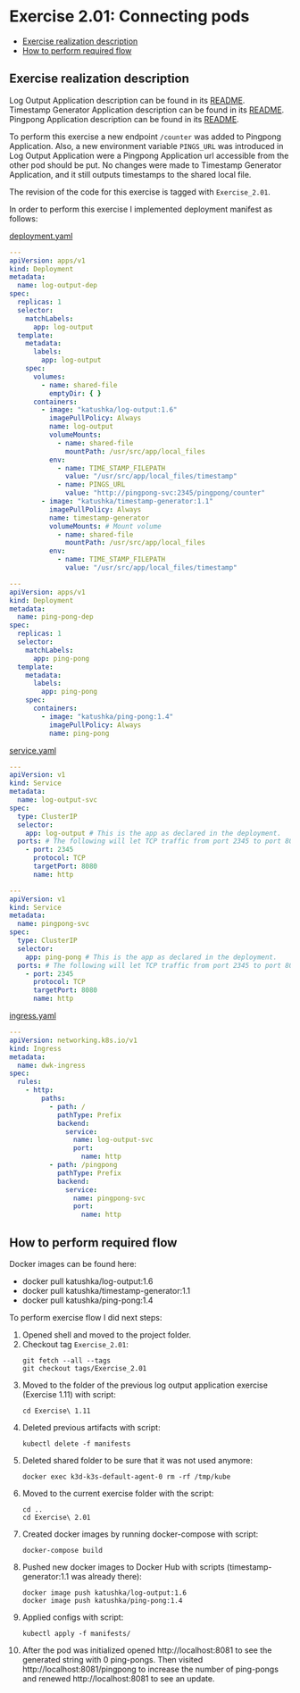 # Exercise 2.01: Connecting pods

<!-- TOC -->
* [Exercise realization description](#exercise-realization-description)
* [How to perform required flow](#how-to-perform-required-flow)
<!-- TOC -->

## Exercise realization description

Log Output Application description can be found in its [README](../log-output/README.md).  
Timestamp Generator Application description can be found in its [README](../timestamp-generator/README.md).
Pingpong Application description can be found in its [README](../ping-pong/README.md).

To perform this exercise a new endpoint `/counter` was added to Pingpong Application.
Also, a new environment variable `PINGS_URL` was introduced in Log Output Application were a Pingpong Application url 
accessible from the other pod should be put.
No changes were made to Timestamp Generator Application, and it still outputs timestamps to the shared local file.

The revision of the code for this exercise is tagged with `Exercise_2.01`.

In order to perform this exercise I implemented deployment manifest as follows:

[deployment.yaml](./manifests/2.deployment.yaml)
```yaml
---
apiVersion: apps/v1
kind: Deployment
metadata:
  name: log-output-dep
spec:
  replicas: 1
  selector:
    matchLabels:
      app: log-output
  template:
    metadata:
      labels:
        app: log-output
    spec:
      volumes:
        - name: shared-file
          emptyDir: { }
      containers:
        - image: "katushka/log-output:1.6"
          imagePullPolicy: Always
          name: log-output
          volumeMounts:
            - name: shared-file
              mountPath: /usr/src/app/local_files
          env:
            - name: TIME_STAMP_FILEPATH
              value: "/usr/src/app/local_files/timestamp"
            - name: PINGS_URL
              value: "http://pingpong-svc:2345/pingpong/counter"
        - image: "katushka/timestamp-generator:1.1"
          imagePullPolicy: Always
          name: timestamp-generator
          volumeMounts: # Mount volume
            - name: shared-file
              mountPath: /usr/src/app/local_files
          env:
            - name: TIME_STAMP_FILEPATH
              value: "/usr/src/app/local_files/timestamp"

---
apiVersion: apps/v1
kind: Deployment
metadata:
  name: ping-pong-dep
spec:
  replicas: 1
  selector:
    matchLabels:
      app: ping-pong
  template:
    metadata:
      labels:
        app: ping-pong
    spec:
      containers:
        - image: "katushka/ping-pong:1.4"
          imagePullPolicy: Always
          name: ping-pong

```
[service.yaml](./manifests/1.service.yaml)
```yaml
---
apiVersion: v1
kind: Service
metadata:
  name: log-output-svc
spec:
  type: ClusterIP
  selector:
    app: log-output # This is the app as declared in the deployment.
  ports: # The following will let TCP traffic from port 2345 to port 8080.
    - port: 2345
      protocol: TCP
      targetPort: 8080
      name: http

---
apiVersion: v1
kind: Service
metadata:
  name: pingpong-svc
spec:
  type: ClusterIP
  selector:
    app: ping-pong # This is the app as declared in the deployment.
  ports: # The following will let TCP traffic from port 2345 to port 8080.
    - port: 2345
      protocol: TCP
      targetPort: 8080
      name: http

```
[ingress.yaml](./manifests/3.ingress.yaml)
```yaml
---
apiVersion: networking.k8s.io/v1
kind: Ingress
metadata:
  name: dwk-ingress
spec:
  rules:
    - http:
        paths:
          - path: /
            pathType: Prefix
            backend:
              service:
                name: log-output-svc
                port:
                  name: http
          - path: /pingpong
            pathType: Prefix
            backend:
              service:
                name: pingpong-svc
                port:
                  name: http

```

## How to perform required flow

Docker images can be found here:
- docker pull katushka/log-output:1.6
- docker pull katushka/timestamp-generator:1.1
- docker pull katushka/ping-pong:1.4

To perform exercise flow I did next steps:

1. Opened shell and moved to the project folder.
2. Checkout tag `Exercise_2.01`:
    ```shell
    git fetch --all --tags
    git checkout tags/Exercise_2.01
    ```
3. Moved to the folder of the previous log output application exercise (Exercise 1.11) with script:
    ```shell
    cd Exercise\ 1.11
    ```
4. Deleted previous artifacts with script:
    ```shell
    kubectl delete -f manifests
    ```
5. Deleted shared folder to be sure that it was not used anymore:
    ```shell
    docker exec k3d-k3s-default-agent-0 rm -rf /tmp/kube
    ```
6. Moved to the current exercise folder with the script:
    ```shell
    cd ..
    cd Exercise\ 2.01
    ```
7. Created docker images by running docker-compose with script:
    ```shell
    docker-compose build
    ```
8. Pushed new docker images to Docker Hub with scripts (timestamp-generator:1.1 was already there):
    ```shell
    docker image push katushka/log-output:1.6
    docker image push katushka/ping-pong:1.4
    ```
9. Applied configs with script:
    ```shell
    kubectl apply -f manifests/
    ```  
10. After the pod was initialized opened http://localhost:8081 to see the generated string with 0 ping-pongs.
    Then visited http://localhost:8081/pingpong to increase the number of ping-pongs and renewed http://localhost:8081 to see an update.
